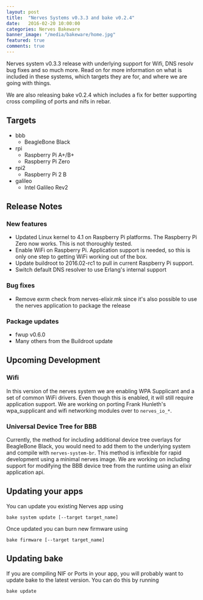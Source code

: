```yaml
---
layout: post
title:  "Nerves Systems v0.3.3 and bake v0.2.4"
date:   2016-02-20 10:00:00
categories: Nerves Bakeware
banner_image: "/media/bakeware/home.jpg"
featured: true
comments: true
---
```

Nerves system v0.3.3 release with underlying support for Wifi, DNS resolv bug fixes and so much more. Read on for more information on what is included in these systems, which targets they are for, and where we are going with things.

We are also releasing bake v0.2.4 which includes a fix for better supporting cross compiling of ports and nifs in rebar.

<!--more-->

## Targets
* bbb
  * BeagleBone Black
* rpi
  * Raspberry Pi A+/B+
  * Raspberry Pi Zero
* rpi2
  * Raspberry Pi 2 B
* galileo
  * Intel Galileo Rev2

## Release Notes

### New features
* Updated Linux kernel to 4.1 on Raspberry Pi platforms. The Raspberry Pi Zero now works. This is not thoroughly tested.
* Enable WiFi on Raspberry Pi. Application support is needed, so this is only one step to getting WiFi working out of the box.
* Update buildroot to 2016.02-rc1 to pull in current Raspberry Pi support.
* Switch default DNS resolver to use Erlang's internal support

### Bug fixes
* Remove exrm check from nerves-elixir.mk since it's also possible to use the nerves application to package the release

### Package updates
* fwup v0.6.0
* Many others from the Buildroot update

## Upcoming Development

### Wifi
In this version of the nerves system we are enabling WPA Supplicant and a set of common WiFi drivers. Even though this is enabled, it will still require application support. We are working on porting Frank Hunleth's wpa_supplicant and wifi networking modules over to `nerves_io_*`.

### Universal Device Tree for BBB
Currently, the method for including additional device tree overlays for BeagleBone Black, you would need to add them to the underlying system and compile with `nerves-system-br`. This method is inflexible for rapid development using a minimal nerves image. We are working on including support for modifying the BBB device tree from the runtime using an elixir application api.

## Updating your apps
You can update you existing Nerves app using

`bake system update [--target target_name]`

Once updated you can burn new firmware using

`bake firmware [--target target_name]`

## Updating bake

If you are compiling NIF or Ports in your app, you will probably want to update bake to the latest version. You can do this by running

`bake update`
